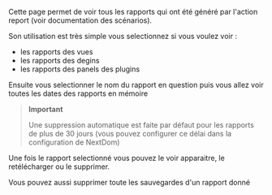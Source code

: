 Cette page permet de voir tous les rapports qui ont été généré par l'action report (voir documentation des scénarios).

Son utilisation est très simple vous selectionnez si vous voulez voir : 

-    les rapports des vues
-    les rapports des degins
-    les rapports des panels des plugins

Ensuite vous selectionner le nom du rapport en question puis vous allez voir toutes les dates des rapports en mémoire

> **Important**
>
> Une suppression automatique est faite par défaut pour les rapports de plus de 30 jours (vous pouvez configurer ce délai dans la configuration de NextDom)

Une fois le rapport selectionné vous pouvez le voir apparaitre, le retélécharger ou le supprimer.

Vous pouvez aussi supprimer toute les sauvegardes d'un rapport donné